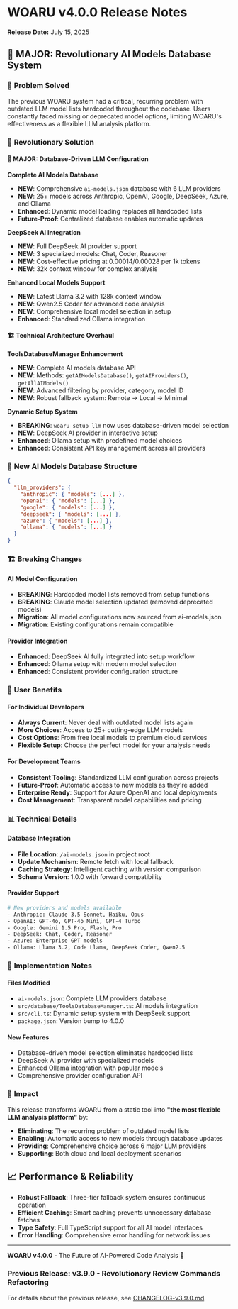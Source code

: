 # WOARU v4.0.0 Release Notes
**Release Date:** July 15, 2025

## 🚀 MAJOR: Revolutionary AI Models Database System

### 🎯 **Problem Solved**
The previous WOARU system had a critical, recurring problem with outdated LLM model lists hardcoded throughout the codebase. Users constantly faced missing or deprecated model options, limiting WOARU's effectiveness as a flexible LLM analysis platform.

### 🚀 **Revolutionary Solution**

#### **🔧 MAJOR: Database-Driven LLM Configuration**

**Complete AI Models Database**
- **NEW**: Comprehensive `ai-models.json` database with 6 LLM providers
- **NEW**: 25+ models across Anthropic, OpenAI, Google, DeepSeek, Azure, and Ollama
- **Enhanced**: Dynamic model loading replaces all hardcoded lists
- **Future-Proof**: Centralized database enables automatic updates

**DeepSeek AI Integration**
- **NEW**: Full DeepSeek AI provider support
- **NEW**: 3 specialized models: Chat, Coder, Reasoner
- **NEW**: Cost-effective pricing at $0.00014/$0.00028 per 1k tokens
- **NEW**: 32k context window for complex analysis

**Enhanced Local Models Support**
- **NEW**: Latest Llama 3.2 with 128k context window
- **NEW**: Qwen2.5 Coder for advanced code analysis
- **NEW**: Comprehensive local model selection in setup
- **Enhanced**: Standardized Ollama integration

#### **🏗️ Technical Architecture Overhaul**

**ToolsDatabaseManager Enhancement**
- **NEW**: Complete AI models database API
- **NEW**: Methods: `getAIModelsDatabase()`, `getAIProviders()`, `getAllAIModels()`
- **NEW**: Advanced filtering by provider, category, model ID
- **NEW**: Robust fallback system: Remote → Local → Minimal

**Dynamic Setup System**
- **BREAKING**: `woaru setup llm` now uses database-driven model selection
- **NEW**: DeepSeek AI provider in interactive setup
- **Enhanced**: Ollama setup with predefined model choices
- **Enhanced**: Consistent API key management across all providers

### 🎯 **New AI Models Database Structure**
```json
{
  "llm_providers": {
    "anthropic": { "models": [...] },
    "openai": { "models": [...] },
    "google": { "models": [...] },
    "deepseek": { "models": [...] },
    "azure": { "models": [...] },
    "ollama": { "models": [...] }
  }
}
```

### 🏗️ **Breaking Changes**

#### **AI Model Configuration**
- **BREAKING**: Hardcoded model lists removed from setup functions
- **BREAKING**: Claude model selection updated (removed deprecated models)
- **Migration**: All model configurations now sourced from ai-models.json
- **Migration**: Existing configurations remain compatible

#### **Provider Integration**
- **Enhanced**: DeepSeek AI fully integrated into setup workflow
- **Enhanced**: Ollama setup with modern model selection
- **Enhanced**: Consistent provider configuration structure

### 🎯 **User Benefits**

#### **For Individual Developers**
- **Always Current**: Never deal with outdated model lists again
- **More Choices**: Access to 25+ cutting-edge LLM models
- **Cost Options**: From free local models to premium cloud services
- **Flexible Setup**: Choose the perfect model for your analysis needs

#### **For Development Teams**
- **Consistent Tooling**: Standardized LLM configuration across projects
- **Future-Proof**: Automatic access to new models as they're added
- **Enterprise Ready**: Support for Azure OpenAI and local deployments
- **Cost Management**: Transparent model capabilities and pricing

### 📊 **Technical Details**

#### **Database Integration**
- **File Location**: `/ai-models.json` in project root
- **Update Mechanism**: Remote fetch with local fallback
- **Caching Strategy**: Intelligent caching with version comparison
- **Schema Version**: 1.0.0 with forward compatibility

#### **Provider Support**
```bash
# New providers and models available
- Anthropic: Claude 3.5 Sonnet, Haiku, Opus
- OpenAI: GPT-4o, GPT-4o Mini, GPT-4 Turbo
- Google: Gemini 1.5 Pro, Flash, Pro
- DeepSeek: Chat, Coder, Reasoner
- Azure: Enterprise GPT models
- Ollama: Llama 3.2, Code Llama, DeepSeek Coder, Qwen2.5
```

### 🔧 **Implementation Notes**

#### **Files Modified**
- `ai-models.json`: Complete LLM providers database
- `src/database/ToolsDatabaseManager.ts`: AI models integration
- `src/cli.ts`: Dynamic setup system with DeepSeek support
- `package.json`: Version bump to 4.0.0

#### **New Features**
- Database-driven model selection eliminates hardcoded lists
- DeepSeek AI provider with specialized models
- Enhanced Ollama integration with popular models
- Comprehensive provider configuration API

### 🚀 **Impact**

This release transforms WOARU from a static tool into **"the most flexible LLM analysis platform"** by:
- **Eliminating**: The recurring problem of outdated model lists
- **Enabling**: Automatic access to new models through database updates
- **Providing**: Comprehensive choice across 6 major LLM providers
- **Supporting**: Both cloud and local deployment scenarios

## 📈 **Performance & Reliability**

- **Robust Fallback**: Three-tier fallback system ensures continuous operation
- **Efficient Caching**: Smart caching prevents unnecessary database fetches
- **Type Safety**: Full TypeScript support for all AI model interfaces
- **Error Handling**: Comprehensive error handling for network issues

---

**WOARU v4.0.0** - The Future of AI-Powered Code Analysis 🚀

### Previous Release: v3.9.0 - Revolutionary Review Commands Refactoring
For details about the previous release, see [CHANGELOG-v3.9.0.md](CHANGELOG-v3.9.0.md).
